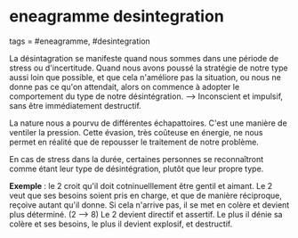 # eneagramme desintegration
tags = #eneagramme, #desintegration

La désintagration se manifeste quand nous sommes dans une période de stress ou d'incertitude. Quand nous avons poussé la stratégie de notre type aussi loin que possible, et que cela n'améliore pas la situation, ou nous ne donne pas ce qu'on attendait, alors on commence à adopter le comportement du type de notre désintégration.
 --> Inconscient et impulsif, sans être immédiatement destructif.

 La nature nous a pourvu de différentes échapattoires. 
 C'est une manière de ventiler la pression.
 Cette évasion, très coûteuse en énergie, ne nous permet en réalité que de repousser le traitement de notre problème.

 En cas de stress dans la durée, certaines personnes se reconnaîtront comme étant leur type de désintégration, plutôt que leur propre type.
 
 **Exemple** : le 2 croit qu'il doit cotninuelllement être gentil et aimant.
 Le 2 veut que ses besoins soient pris en charge, et que de manière réciproque, reçoive autant qu'il donne.
 Si cela n'arrive pas, il se met en colère et devient plus déterminé. (2 --> 8) Le 2 devient directif et assertif. Le plus il dénie sa colère et ses besoins, le plus il devient explosif, et destructif. 

